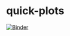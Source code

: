 # quick-plots

[![Binder](https://mybinder.org/badge_logo.svg)](https://mybinder.org/v2/gh/matt-long/so-alk-trap/master?urlpath=lab)
